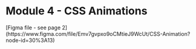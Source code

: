 <h1> Module 4 - CSS Animations </h1>
<p>[Figma file - see page 2](https://www.figma.com/file/Emv7gvpxo9oCMtieJ9WcUt/CSS-Animation?node-id=30%3A13)</p>
